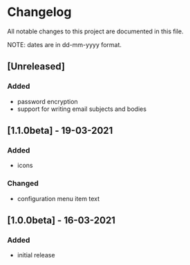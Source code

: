 # Changelog
All notable changes to this project are documented in this file.

NOTE: dates are in dd-mm-yyyy format.

## [Unreleased]
### Added
- password encryption
- support for writing email subjects and bodies

## [1.1.0beta] - 19-03-2021
### Added
- icons
### Changed
- configuration menu item text

## [1.0.0beta] - 16-03-2021
### Added
- initial release
